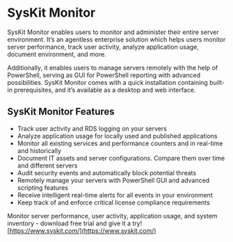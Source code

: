 # SysKit Monitor

SysKit Monitor enables users to monitor and administer their entire server environment. It’s an agentless enterprise solution which helps users monitor server performance, track user activity, analyze application usage, document environment, and more.

Additionally, it enables users to manage servers remotely with the help of PowerShell, serving as GUI for PowerShell reporting with advanced possibilities. SysKit Monitor comes with a quick installation containing built-in prerequisites, and it’s available as a desktop and web interface.

## SysKit Monitor Features

* Track user activity and RDS logging on your servers
* Analyze application usage for locally used and published applications
* Monitor all existing services and performance counters and in real-time and historically
* Document IT assets and server configurations. Compare them over time and different servers
* Audit security events and automatically block potential threats
* Remotely manage your servers with PowerShell GUI and advanced scripting features
* Receive intelligent real-time alerts for all events in your environment
* Keep track of and enforce critical license compliance requirements

Monitor server performance, user activity, application usage, and system inventory - download free trial and give it a try!  
[https://www.syskit.com/](https://www.syskit.com/)

